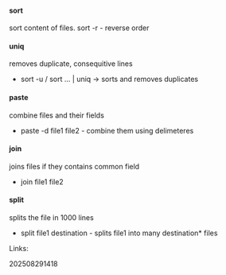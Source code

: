 #### sort
sort content of files.
sort -r - reverse order

#### uniq
removes duplicate, consequitive lines
- sort -u / sort ... | uniq -> sorts and removes duplicates

#### paste
combine files and their fields
- paste -d file1 file2 - combine them using delimeteres

#### join
joins files if they contains common field
- join file1 file2

#### split
splits the file in 1000 lines
- split file1 destination - splits file1 into many destination* files

Links:

202508291418

